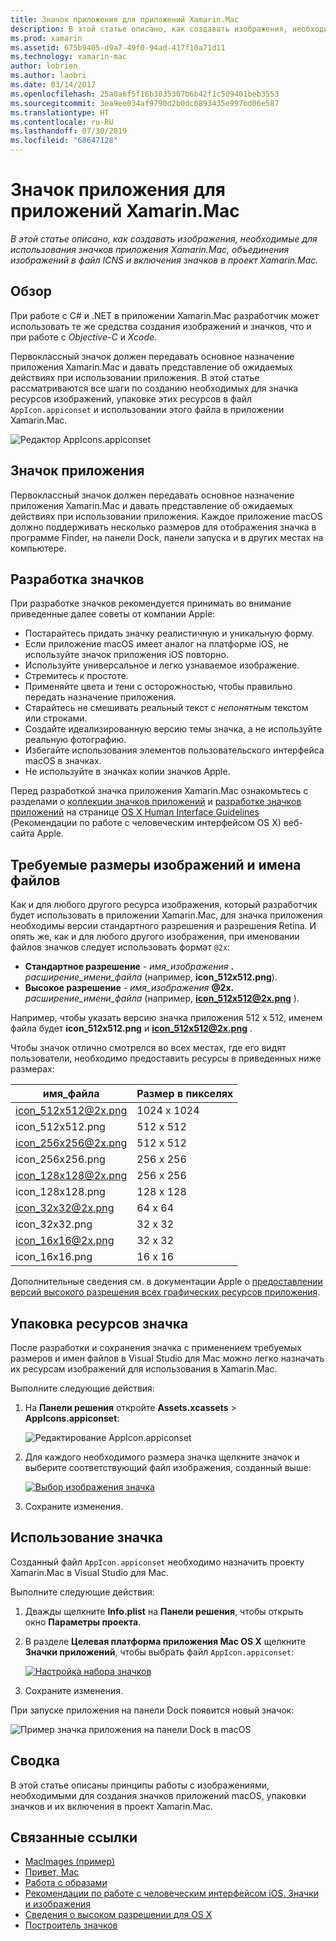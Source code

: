 ```yaml
---
title: Значок приложения для приложений Xamarin.Mac
description: В этой статье описано, как создавать изображения, необходимые для использования значков приложения Хamarin.Mac, объединения изображений в файл ICNS и включения значков в проект Xamarin.Mac.
ms.prod: xamarin
ms.assetid: 675b9405-d9a7-49f0-94ad-417f10a71d11
ms.technology: xamarin-mac
author: lobrien
ms.author: laobri
ms.date: 03/14/2017
ms.openlocfilehash: 25a0a6f5f16b3035307b6b42f1c509401beb3553
ms.sourcegitcommit: 3ea9ee034af9790d2b0dc0893435e997bd06e587
ms.translationtype: HT
ms.contentlocale: ru-RU
ms.lasthandoff: 07/30/2019
ms.locfileid: "68647128"
---
```

# <a name="application-icon-for-xamarinmac-apps"></a>Значок приложения для приложений Xamarin.Mac

_В этой статье описано, как создавать изображения, необходимые для использования значков приложения Хamarin.Mac, объединения изображений в файл ICNS и включения значков в проект Xamarin.Mac._


## <a name="overview"></a>Обзор

При работе с C# и .NET в приложении Xamarin.Mac разработчик может использовать те же средства создания изображений и значков, что и при работе с *Objective-C* и *Xcode*.

Первоклассный значок должен передавать основное назначение приложения Xamarin.Mac и давать представление об ожидаемых действиях при использовании приложения. В этой статье рассматриваются все шаги по созданию необходимых для значка ресурсов изображений, упаковке этих ресурсов в файл `AppIcon.appiconset` и использовании этого файла в приложении Xamarin.Mac.

![Редактор AppIcons.appiconset](app-icon-images/intro01.png "The AppIcon.appiconset editor")


## <a name="application-icon"></a>Значок приложения

Первоклассный значок должен передавать основное назначение приложения Xamarin.Mac и давать представление об ожидаемых действиях при использовании приложения. Каждое приложение macOS должно поддерживать несколько размеров для отображения значка в программе Finder, на панели Dock, панели запуска и в других местах на компьютере.


## <a name="designing-the-icon"></a>Разработка значков

При разработке значков рекомендуется принимать во внимание приведенные далее советы от компании Apple:

- Постарайтесь придать значку реалистичную и уникальную форму.
- Если приложение macOS имеет аналог на платформе iOS, не используйте значок приложения iOS повторно.
- Используйте универсальное и легко узнаваемое изображение.
- Стремитесь к простоте.
- Применяйте цвета и тени с осторожностью, чтобы правильно передать назначение приложения.
- Старайтесь не смешивать реальный текст с _непонятным_ текстом или строками.
- Создайте идеализированную версию темы значка, а не используйте реальную фотографию.
- Избегайте использования элементов пользовательского интерфейса macOS в значках.
- Не используйте в значках копии значков Apple.

Перед разработкой значка приложения Xamarin.Mac ознакомьтесь с разделами о [коллекции значков приложений](https://developer.apple.com/library/mac/documentation/UserExperience/Conceptual/OSXHIGuidelines/Gallery.html#//apple_ref/doc/uid/20000957-CH88-SW1) и [разработке значков приложений](https://developer.apple.com/library/mac/documentation/UserExperience/Conceptual/OSXHIGuidelines/Designing.html#//apple_ref/doc/uid/20000957-CH87-SW1) на странице [OS X Human Interface Guidelines](https://developer.apple.com/library/mac/documentation/UserExperience/Conceptual/OSXHIGuidelines/) (Рекомендации по работе с человеческим интерфейсом OS X) веб-сайта Apple.


## <a name="required-image-sizes-and-filenames"></a>Требуемые размеры изображений и имена файлов

Как и для любого другого ресурса изображения, который разработчик будет использовать в приложении Xamarin.Mac, для значка приложения необходимы версии стандартного разрешения и разрешения Retina. И опять же, как и для любого другого изображения, при именовании файлов значков следует использовать формат `@2x`:

- **Стандартное разрешение**  - _имя_изображения_ **.** _расширение_имени_файла_ (например, **icon_512x512.png**).
- **Высокое разрешение**  - _имя_изображения_ **@2x.** _расширение_имени_файла_ (например, **icon_512x512@2x.png** ).

Например, чтобы указать версию значка приложения 512 x 512, именем файла будет **icon_512x512.png** и **icon_512x512@2x.png** .

Чтобы значок отлично смотрелся во всех местах, где его видят пользователи, необходимо предоставить ресурсы в приведенных ниже размерах:

|имя_файла|Размер в пикселях|
|---|---|
|icon_512x512@2x.png|1024 x 1024|
|icon_512x512.png|512 x 512|
|icon_256x256@2x.png|512 x 512|
|icon_256x256.png|256 x 256|
|icon_128x128@2x.png|256 x 256|
|icon_128x128.png|128 x 128|
|icon_32x32@2x.png|64 x 64|
|icon_32x32.png|32 x 32|
|icon_16x16@2x.png|32 x 32|
|icon_16x16.png|16 x 16|

Дополнительные сведения см. в документации Apple о [предоставлении версий высокого разрешения всех графических ресурсов приложения](https://developer.apple.com/library/mac/documentation/GraphicsAnimation/Conceptual/HighResolutionOSX/Optimizing/Optimizing.html#//apple_ref/doc/uid/TP40012302-CH7-SW3).


## <a name="packaging-the-icon-resources"></a>Упаковка ресурсов значка

После разработки и сохранения значка с применением требуемых размеров и имен файлов в Visual Studio для Mac можно легко назначать их ресурсам изображений для использования в Xamarin.Mac.

Выполните следующие действия:

1. На **Панели решения** откройте **Assets.xcassets** > **AppIcons.appiconset**: 

    ![Редактирование AppIcon.appiconset](app-icon-images/intro01.png "Editing the AppIcon.appiconset")
2. Для каждого необходимого размера значка щелкните значок и выберите соответствующий файл изображения, созданный выше: 

    [![Выбор изображения значка](app-icon-images/intro02.png "Selecting an icon image")](app-icon-images/intro02-large.png#lightbox)
3. Сохраните изменения.


## <a name="using-the-icon"></a>Использование значка

Созданный файл `AppIcon.appiconset` необходимо назначить проекту Xamarin.Mac в Visual Studio для Mac.

Выполните следующие действия:

1. Дважды щелкните **Info.plist** на **Панели решения**, чтобы открыть окно **Параметры проекта**.
2. В разделе **Целевая платформа приложения Mac OS X** щелкните **Значки приложений**, чтобы выбрать файл `AppIcon.appiconset`: 

    [![Настройка набора значков](app-icon-images/icon01.png "Setting the icon set")](app-icon-images/icon01-large.png#lightbox)
3. Сохраните изменения.

При запуске приложения на панели Dock появится новый значок:

![Пример значка приложения на панели Dock в macOS](app-icon-images/icon04.png "An example of an app icon in the macOS dock")


## <a name="summary"></a>Сводка

В этой статье описаны принципы работы с изображениями, необходимыми для создания значков приложений macOS, упаковки значков и их включения в проект Xamarin.Mac.


## <a name="related-links"></a>Связанные ссылки

- [MacImages (пример)](https://docs.microsoft.com/samples/xamarin/mac-samples/macimages)
- [Привет, Mac](~/mac/get-started/hello-mac.md)
- [Работа с образами](~/mac/app-fundamentals/image.md)
- [Рекомендации по работе с человеческим интерфейсом iOS. Значки и изображения](https://developer.apple.com/macos/human-interface-guidelines/icons-and-images/image-size-and-resolution/)
- [Сведения о высоком разрешении для OS X](https://developer.apple.com/library/content/documentation/GraphicsAnimation/Conceptual/HighResolutionOSX/Introduction/Introduction.html)
- [Построитель значков](https://itunes.apple.com/us/app/icns-builder/id554660130?mt=12)
